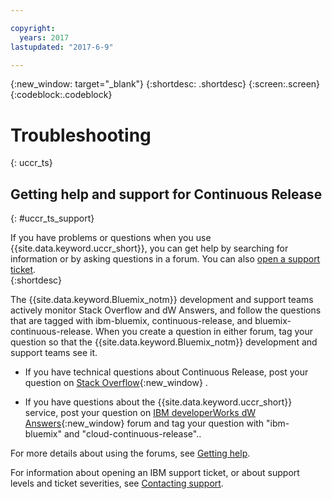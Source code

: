 ```yaml
---

copyright:
  years: 2017
lastupdated: "2017-6-9"

---
```


{:new_window: target="_blank"}
{:shortdesc: .shortdesc}
{:screen:.screen}
{:codeblock:.codeblock}

# Troubleshooting
{: uccr_ts}


## Getting help and support for Continuous Release    
{: #uccr_ts_support}  

If you have problems or questions when you use {{site.data.keyword.uccr_short}}, you can get help by searching for information or by asking questions in a forum. You can also [open a support ticket](https://www.{DomainName}/docs/support/index.html#open-ticket).    
{:shortdesc}

The {{site.data.keyword.Bluemix_notm}} development and support teams actively monitor Stack Overflow and dW Answers, and follow the questions that are tagged with ibm-bluemix, continuous-release, and bluemix-continuous-release. When you create a question in either forum, tag your question so that the {{site.data.keyword.Bluemix_notm}} development and support teams see it.

* If you have technical questions about Continuous Release, post your question on [Stack Overflow](http://stackoverflow.com/questions/ask?tags=ibm-bluemix,continuous-release){:new_window} .

* If you have questions about the {{site.data.keyword.uccr_short}} service, post your question on [IBM developerWorks dW Answers](https://developer.ibm.com/answers/questions/ask/?topics=continuous-release,bluemix){:new_window} forum and tag your question with "ibm-bluemix" and "cloud-continuous-release"..

For more details about using the forums, see [Getting help](https://www.{DomainName}/docs/support/index.html#getting-help).

For information about opening an IBM support ticket, or about support levels and ticket severities, see [Contacting support](https://www.{DomainName}/docs/support/index.html#contacting-support).
